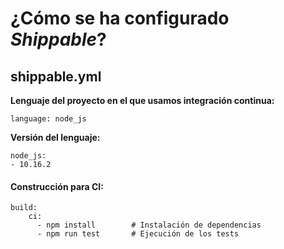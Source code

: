 # ¿Cómo se ha configurado *Shippable*?

## shippable.yml

**Lenguaje del proyecto en el que usamos integración continua:**

    language: node_js

**Versión del lenguaje:**

    node_js:
    - 10.16.2

#### Construcción para CI:

    build:
        ci:
          - npm install        # Instalación de dependencias
          - npm run test       # Ejecución de los tests